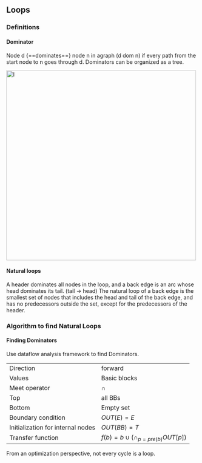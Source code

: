 

## Loops

### Definitions

#### Dominator

Node d {==dominates==} node n in agraph (d dom n) if every path from the start node to n goes through d. Dominators can be organized as a tree.

<img src="../images/Dtree.png" alt="l" style="width:500px;"/> 


#### Natural loops


A header dominates all nodes in the loop, and a back edge is an arc whose head dominates its tail. (tail -> head) The natural loop of a back edge is the smallest set of nodes that includes the head and tail of the back edge, and has no predecessors outside the set, except for the predecessors of the header. 


### Algorithm to find Natural Loops 

#### Finding Dominators

Use dataflow analysis framework to find Dominators.

|||
|-|-|
|Direction|forward|
|Values|Basic blocks|
|Meet operator|$\cap$|
|Top|all BBs|
|Bottom|Empty set|
|Boundary condition| $OUT(E) = E$|
|Initialization for internal nodes|$OUT(BB) = T$|
|Transfer function|$f(b) = {b} \cup (\cap_{p = pre(b)}OUT[p])$|


From an optimization perspective, not every cycle is a loop. 